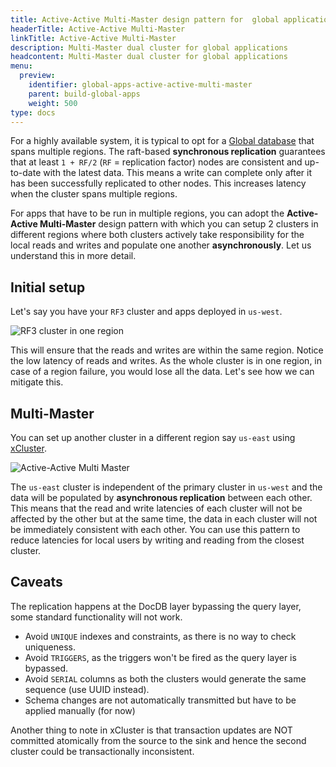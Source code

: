```yaml
---
title: Active-Active Multi-Master design pattern for  global applications
headerTitle: Active-Active Multi-Master
linkTitle: Active-Active Multi-Master
description: Multi-Master dual cluster for global applications
headcontent: Multi-Master dual cluster for global applications
menu:
  preview:
    identifier: global-apps-active-active-multi-master
    parent: build-global-apps
    weight: 500
type: docs
---
```


For a highly available system, it is typical to opt for a [Global database](../global-database) that spans multiple regions. The raft-based **synchronous replication** guarantees that at least `1 + RF/2` (`RF` = replication factor) nodes are consistent and up-to-date with the latest data. This means a write can complete only after it has been successfully replicated to other nodes. This increases latency when the cluster spans multiple regions.

For apps that have to be run in multiple regions, you can adopt the **Active-Active Multi-Master** design pattern with which you can setup 2 clusters in different regions where both clusters actively take responsibility for the local reads and writes and populate one another **asynchronously**. Let us understand this in more detail.

## Initial setup

Let's say you have your `RF3` cluster and apps deployed in `us-west`.

![RF3 cluster in one region](/images/develop/global-apps/aa-single-master-1region.png)

This will ensure that the reads and writes are within the same region. Notice the low latency of reads and writes. As the whole cluster is in one region, in case of a region failure, you would lose all the data. Let's see how we can mitigate this.

## Multi-Master

You can set up another cluster in a different region say `us-east` using [xCluster](../../../explore/multi-region-deployments/asynchronous-replication-ysql/#configure-bidirectional-replication).

![Active-Active Multi Master](/images/develop/global-apps/aa-multi-master-setup.png)

The `us-east` cluster is independent of the primary cluster in `us-west` and the data will be populated by **asynchronous replication** between each other. This means that the read and write latencies of each cluster will not be affected by the other but at the same time, the data in each cluster will not be immediately consistent with each other. You can use this pattern to reduce latencies for local users by writing and reading from the closest cluster.

## Caveats

The replication happens at the DocDB layer bypassing the query layer, some standard functionality will not work.

- Avoid `UNIQUE` indexes and constraints, as there is no way to check uniqueness.
- Avoid `TRIGGERS`, as the triggers won't be fired as the query layer is bypassed.
- Avoid `SERIAL` columns as both the clusters would generate the same sequence (use UUID instead).
- Schema changes are not automatically transmitted but have to be applied manually (for now)

Another thing to note in xCluster is that transaction updates are NOT committed atomically from the source to the sink and hence the second cluster could be transactionally inconsistent.
